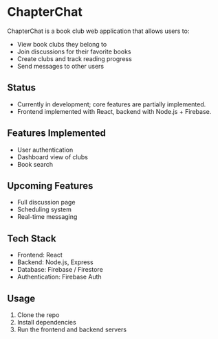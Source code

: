 # ChapterChat

ChapterChat is a book club web application that allows users to:

- View book clubs they belong to
- Join discussions for their favorite books
- Create clubs and track reading progress
- Send messages to other users

## Status
- Currently in development; core features are partially implemented.
- Frontend implemented with React, backend with Node.js + Firebase.

## Features Implemented
- User authentication
- Dashboard view of clubs
- Book search

## Upcoming Features
- Full discussion page
- Scheduling system
- Real-time messaging

## Tech Stack
- Frontend: React
- Backend: Node.js, Express
- Database: Firebase / Firestore
- Authentication: Firebase Auth

## Usage
1. Clone the repo
2. Install dependencies
3. Run the frontend and backend servers

